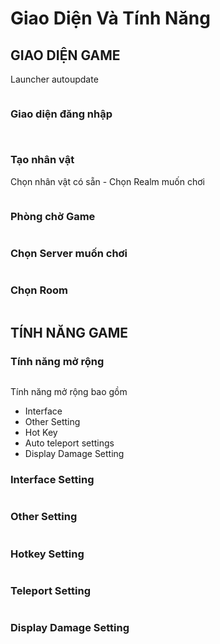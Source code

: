 # Giao Diện Và Tính Năng

## GIAO DIỆN GAME

Launcher autoupdate

<figure><img src="../.gitbook/assets/image (3).png" alt=""><figcaption></figcaption></figure>

### Giao diện đăng nhập

<figure><img src="../.gitbook/assets/image (4).png" alt=""><figcaption></figcaption></figure>

<figure><img src="../.gitbook/assets/image (5).png" alt=""><figcaption></figcaption></figure>

### Tạo nhân vật

Chọn nhân vật có sẵn - Chọn Realm muốn chơi

<figure><img src="../.gitbook/assets/image (6).png" alt=""><figcaption></figcaption></figure>

### Phòng chờ Game

<figure><img src="../.gitbook/assets/image (7).png" alt=""><figcaption></figcaption></figure>

### Chọn Server muốn chơi

<figure><img src="../.gitbook/assets/image (8).png" alt=""><figcaption></figcaption></figure>

### Chọn Room

<figure><img src="../.gitbook/assets/image (9).png" alt=""><figcaption></figcaption></figure>

## TÍNH NĂNG GAME

### Tính năng mở rộng

<figure><img src="../.gitbook/assets/image (10).png" alt=""><figcaption></figcaption></figure>

Tính năng mở rộng bao gồm

* Interface
* Other Setting
* Hot Key
* Auto teleport settings
* Display Damage Setting

### Interface Setting

<figure><img src="../.gitbook/assets/image (11).png" alt=""><figcaption></figcaption></figure>



### Other Setting

<figure><img src="../.gitbook/assets/image (12).png" alt=""><figcaption></figcaption></figure>



### Hotkey Setting

<figure><img src="../.gitbook/assets/image (13).png" alt=""><figcaption></figcaption></figure>



### Teleport Setting

<figure><img src="../.gitbook/assets/image (14).png" alt=""><figcaption></figcaption></figure>

### Display Damage Setting

<figure><img src="../.gitbook/assets/image (15).png" alt=""><figcaption></figcaption></figure>

